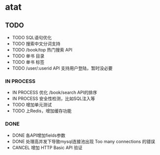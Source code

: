 atat
===================

TODO
-------------------

* TODO        SQL语句优化
* TODO        搜索中文分词支持
* TODO        /book/top 热门搜索 API
* TODO        单书 目录
* TODO        单书 标签
* TODO        /user/:userid API 支持用户登陆，暂时没必要

### IN PROCESS
* IN PROCESS  优化 /book/search API的排序
* IN PROCESS  安全性检测，比如SQL注入等
* TODO        增加单元测试
* TODO        上Redis，增加缓存功能

### DONE
* DONE        各API增加fields参数
* DONE        处理高并发下导致mysql连接池出现 Too many connections 的错误
* CANCEL      增加 HTTP Basic API 验证 
